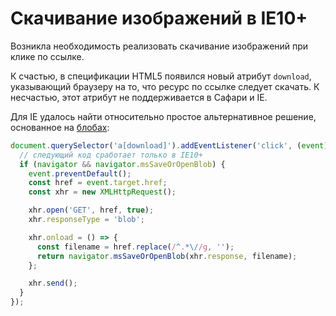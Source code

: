 # Скачивание изображений в IE10+

Возникла необходимость реализовать скачивание изображений при клике по ссылке.

К счастью, в спецификации HTML5 появился новый атрибут `download`, указывающий
браузеру на то, что ресурс по ссылке следует скачать. К несчастью, этот атрибут
не поддерживается в Сафари и IE.

Для IE удалось найти относительно простое альтернативное решение, основанное
на [блобах](https://developer.mozilla.org/ru/docs/Web/API/Blob):

```javascript
document.querySelector('a[download]').addEventListener('click', (event) => {
  // следующий код сработает только в IE10+
  if (navigator && navigator.msSaveOrOpenBlob) {
    event.preventDefault();
    const href = event.target.href;
    const xhr = new XMLHttpRequest();

    xhr.open('GET', href, true);
    xhr.responseType = 'blob';

    xhr.onload = () => {
      const filename = href.replace(/^.*\//g, '');
      return navigator.msSaveOrOpenBlob(xhr.response, filename);
    };

    xhr.send();
  }
});
```
